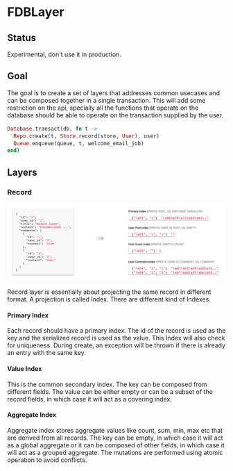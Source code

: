 # FDBLayer

## Status

Experimental, don't use it in production.

## Goal

The goal is to create a set of layers that addresses common usecases
and can be composed together in a single transaction. This will add
some restriction on the api, specially all the functions that operate
on the database should be able to operate on the transaction supplied
by the user.

```elixir
Database.transact(db, fn t ->
  Repo.create(t, Store.record(store, User), user)
  Queue.enqueue(queue, t, welcome_email_job)
end)
```

## Layers

### Record

![Record](diagrams/record.png)

Record layer is essentially about projecting the same record in
different format. A projection is called Index. There are different
kind of Indexes.

#### Primary Index

Each record should have a primary index. The id of the record is used
as the key and the serialized record is used as the value. This Index
will also check for uniqueness. During create, an exception will be
thrown if there is already an entry with the same key.

#### Value Index

This is the common secondary index. The key can be composed from
different fields. The value can be either empty or can be a subset of
the record fields, in which case it will act as a covering index.

#### Aggregate Index

Aggregate index stores aggregate values like count, sum, min, max etc
that are derived from all records. The key can be empty, in which case
it will act as a global aggregate or it can be composed of other
fields, in which case it will act as a grouped aggregate. The mutations
are performed using atomic operation to avoid conflicts.
